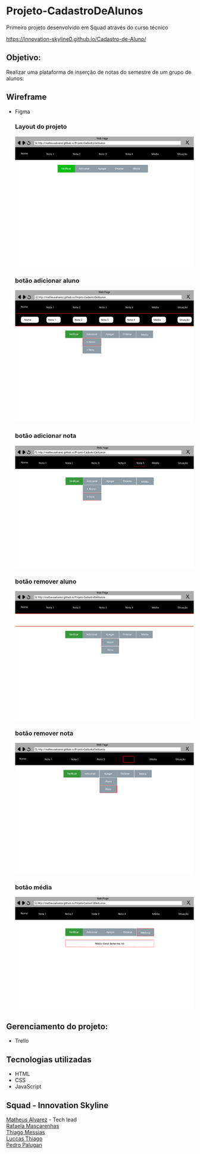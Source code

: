 # Projeto-CadastroDeAlunos

Primeiro projeto desenvolvido em Squad através do curso técnico<br>

 https://innovation-skyline0.github.io/Cadastro-de-Aluno/

## Objetivo:
 Realizar uma plataforma de inserção de notas do semestre de um grupo de alunos:

## Wireframe
- Figma

   ### Layout do projeto
   ![WEB](https://github.com/MatheusAlvarez/Projeto-CadastroDeAlunos/blob/main/_assets/principal.PNG)

    ### botão adicionar aluno
   ![WEB](https://github.com/MatheusAlvarez/Projeto-CadastroDeAlunos/blob/main/_assets/btn-addAluno.PNG)

   ### botão adicionar nota
   ![WEB](https://github.com/MatheusAlvarez/Projeto-CadastroDeAlunos/blob/main/_assets/btn-addNota.PNG)

   ### botão remover aluno
   ![WEB](https://github.com/MatheusAlvarez/Projeto-CadastroDeAlunos/blob/main/_assets/btn-apagarAluno.PNG)

   ### botão remover nota
   ![WEB](https://github.com/MatheusAlvarez/Projeto-CadastroDeAlunos/blob/main/_assets/btn-apagarNota.PNG) 
   
   ### botão média
   ![WEB](https://github.com/MatheusAlvarez/Projeto-CadastroDeAlunos/blob/main/_assets/btn-media.PNG) 


## Gerenciamento do projeto:
- Trello


## Tecnologias utilizadas
- HTML
- CSS
- JavaScript

## Squad - Innovation Skyline
  [Matheus Alvarez](https://github.com/MatheusAlvarez "GitHub do Matheus") - Tech lead <br>
  [Rafaela Mascarenhas](https://github.com/RafaelaMascarenhas "GitHub da Rafaela")<br>
  [Thiago Messias](https://github.com/Thmsantos "GitHub do Thiago")<br>
  [Luccas Thiago](https://github.com/LuccasThiago "GitHub do Luccas")<br>
  [Pedro Palugan](https://github.com/pedropalugan "GitHub do Pedro")

    
